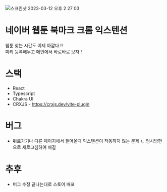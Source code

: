 
![스크린샷 2023-03-12 오후 2 27 03](https://user-images.githubusercontent.com/49316060/224526217-d0375891-7860-4731-b5c9-a4e75357ed0a.png)

# 네이버 웹툰 북마크 크롬 익스텐션
웹툰 찾는 시간도 이제 아깝다 !! <br>
미리 등록해두고 메인에서 바로바로 보자 !

# 스택
- React
- Typescript
- Chakra UI
- CRXJS - https://crxjs.dev/vite-plugin

# 버그
- 뒤로가기나 다른 페이지에서 들어올때 익스텐션이 작동하지 않는 문제
ㄴ 임시방편으로 새로고침하여 해결

# 추후
- 버그 수정 끝나는대로 스토어 배포

